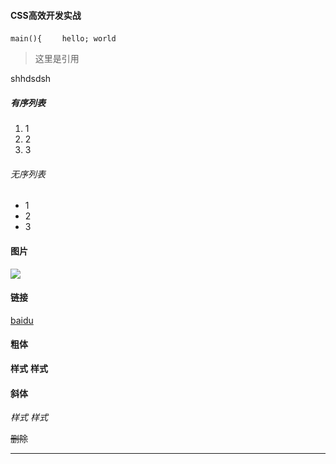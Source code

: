 ####  CSS高效开发实战
`main(){`
`    
        hello;
        world
`

>这里是引用

shhdsdsh
##### 有序列表
1. 1
2. 2
3. 3
###### 无序列表
* 1
* 2
* 3

#### 图片
![](https://www.baidu.com/6ONXsjip0QIZ8tyhnq/it/u=221062219,2802099530&fm=173&s=92BA73855622351B7EBDDCA90300E008&w=640&h=427&img.JPEG)

#### 链接
[baidu](http://www.baidu.com)

#### 粗体
**样式**
__样式__

#### 斜体
*样式*
_样式_

~~删除~~
****



